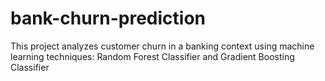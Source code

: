 # bank-churn-prediction
This project analyzes customer churn in a banking context using machine learning techniques: Random Forest Classifier and Gradient Boosting Classifier
